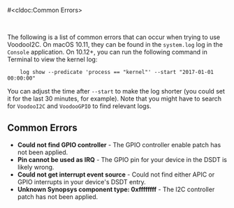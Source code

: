 #<cldoc:Common Errors>

&#8291;

The following is a list of common errors that can occur when trying to use VoodooI2C. On macOS 10.11, they can be found in the `system.log` log in the `Console` application. On 10.12+, you can run the following command in Terminal to view the kernel log:

```
	log show --predicate 'process == "kernel"' --start "2017-01-01 00:00:00"
```

You can adjust the time after `--start` to make the log shorter (you could set it for the last 30 minutes, for example). Note that you might have to search for `VoodooI2C` and `VoodooGPIO` to find relevant logs.

## Common Errors

 - **Could not find GPIO controller** - The GPIO controller enable patch has not been applied.
 - **Pin cannot be used as IRQ** - The GPIO pin for your device in the DSDT is likely wrong.
 - **Could not get interrupt event source** - Could not find either APIC or GPIO interrupts in your device's DSDT entry.
 - **Unknown Synopsys component type: 0xffffffff** - The I2C controller patch has not been applied.